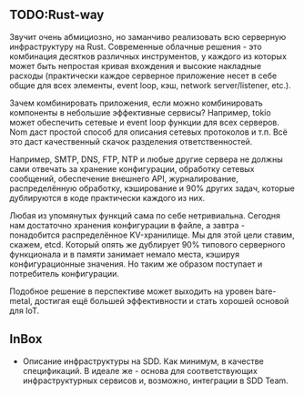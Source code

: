 ## TODO:Rust-way
Звучит очень абмициозно, но заманчиво реализовать всю серверную инфраструктуру
на Rust. Современные облачные решения - это комбинация десятков различных
инструментов, у каждого из которых может быть непростая кривая вхождения и
высокие накладные расходы (практически каждое серверное приложение несет в себе
общие для всех элементы, event loop, кэш, network server/listener, etc.).

Зачем комбинировать приложения, если можно комбинировать компоненты в небольшие
эффективные сервисы? Например, tokio может обеспечить сетевые и event loop
функции для всех серверов. Nom даст простой способ для описания сетевых
протоколов и т.п. Всё это даст качественный скачок разделения ответственностей.

Например, SMTP, DNS, FTP, NTP и любые другие сервера не должны сами отвечать за
хранение конфигурации, обработку сетевых сообщений, обеспечение внешнего API,
журналирование, распределённую обработку, кэширование и 90% других задач,
которые дублируются в коде практически каждого из них.

Любая из упомянутых функций сама по себе нетривиальна. Сегодня нам достаточно
хранения конфигурации в файле, а завтра - понадобится распределённое
KV-хранилище. Мы для этой цели ставим, скажем, etcd. Который опять же дублирует
90% типового серверного функционала и в памяти занимает немало места,
кэшируя конфигурационные значения. Но таким же образом поступает и потребитель
конфигурации.

Подобное решение в перспективе может выходить на уровен bare-metal, достигая
ещё большей эффективности и стать хорошей основой для IoT.

## InBox
* Описание инфраструктуры на SDD. Как минимум, в качестве спецификаций. В идеале
  же - основа для соответствующих инфраструктурных сервисов и, возможно,
  интеграции в SDD Team.
